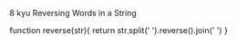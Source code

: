8 kyu
Reversing Words in a String

function reverse(str){
return str.split(' ').reverse().join(' ')
}
